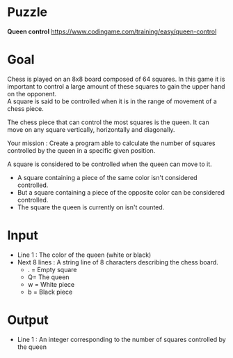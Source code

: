 # Puzzle
**Queen control** https://www.codingame.com/training/easy/queen-control

# Goal
Chess is played on an 8x8 board composed of 64 squares. In this game it is important to control a large amount of these squares to gain the upper hand on the opponent.  
A square is said to be controlled when it is in the range of movement of a chess piece.

The chess piece that can control the most squares is the queen. It can move on any square vertically, horizontally and diagonally.

Your mission : Create a program able to calculate the number of squares controlled by the queen in a specific given position.

A square is considered to be controlled when the queen can move to it.  
- A square containing a piece of the same color isn't considered controlled.
- But a square containing a piece of the opposite color can be considered controlled.
- The square the queen is currently on isn't counted.

# Input
* Line 1 : The color of the queen (white or black)
* Next 8 lines : A string line of 8 characters describing the chess board.
  * \. = Empty square
  * Q= The queen
  * w = White piece
  * b = Black piece

# Output
* Line 1 : An integer corresponding to the number of squares controlled by the queen
